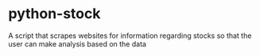 # python-stock
A script that scrapes websites for information regarding stocks
so that the user can make analysis based on the data
